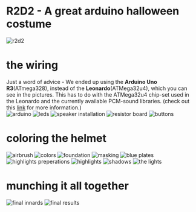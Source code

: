 R2D2 - A great arduino halloween costume
========================================
![r2d2](https://farm6.staticflickr.com/5602/15486311338_0a32776ddd.jpg)

# the wiring
Just a word of advice - We ended up using the **Arduino Uno R3**(ATmega328), instead of the **Leonardo**(ATMega32u4), which you can see in the pictures. This has to do with the ATMega32u4 chip-set used in the Leonardo and the currently available PCM-sound libraries. (check out this [link](http://forum.arduino.cc/index.php?topic=275063.0) for more information.)  
![arduino](https://farm4.staticflickr.com/3943/15647976636_4c66fc4449.jpg)
![leds](https://farm6.staticflickr.com/5598/15052336143_66b7956249.jpg)
![speaker installation](https://farm8.staticflickr.com/7483/15486312398_683240b776.jpg)
![resistor board](https://farm4.staticflickr.com/3953/15058577793_f290b1c26b.jpg)
![buttons](https://farm4.staticflickr.com/3950/15485813429_99aa73a45e.jpg)

# coloring the helmet
![airbrush](https://farm8.staticflickr.com/7571/15051744394_a11dff380a.jpg)
![colors](https://farm4.staticflickr.com/3942/15486318568_818a62b03c.jpg)
![foundation](https://farm8.staticflickr.com/7531/15486318338_e6fee50f60.jpg)
![masking](https://farm8.staticflickr.com/7569/15486500047_e9ef41e4f3.jpg)
![blue plates](https://farm4.staticflickr.com/3946/15486902330_1be8db94d7.jpg)
![highlights preperations](https://farm8.staticflickr.com/7578/15486315858_989a655ca3.jpg)
![highlights](https://farm4.staticflickr.com/3956/15051741134_d1d13e1297.jpg)
![shadows](https://farm8.staticflickr.com/7493/15673295132_f942a1317b.jpg)
![the lights](https://farm4.staticflickr.com/3940/15669785911_88e346161f.jpg)

# munching it all together
![final innards](https://farm8.staticflickr.com/7510/15673281482_6ae109bc85.jpg)
![final results](https://farm6.staticflickr.com/5602/15486311338_0a32776ddd.jpg)

